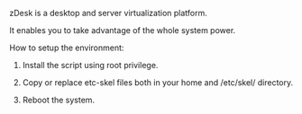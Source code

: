 zDesk is a desktop and server virtualization platform.

It enables you to take advantage of the whole system power.

How to setup the environment:

1. Install the script using root privilege.

2. Copy or replace etc-skel files both in your home and /etc/skel/ directory.

3. Reboot the system.